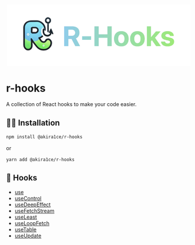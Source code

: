 <div align="center">
  <p align="center">
    <img src="./logo.png" alt="Beautiful React Hooks" width="500px" />
  </p>
</div>

# r-hooks

A collection of React hooks to make your code easier.

## 🦹‍♂️ Installation

```bash
npm install @akira1ce/r-hooks
```

or

```bash
yarn add @akira1ce/r-hooks
```

## 🎨 Hooks

* [use](src/use.ts)
* [useControl](src/useControl.ts)
* [useDeepEffect](src/useDeepEffect.ts)
* [useFetchStream](src/useFetchStream.ts)
* [useLeast](src/useLeast.ts)
* [useLoopFetch](src/useLoopFetch.ts)
* [useTable](src/useTable.ts)
* [useUpdate](src/useUpdate.ts)